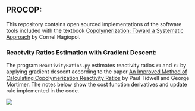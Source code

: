 ## PROCOP: 

This repository contains open sourced implementations of the software tools included with the
textbook [Copolymerization: Toward a Systematic Approach](http://a.co/3805acW) by Cornel Hagiopol.

### Reactvity Ratios Estimation with Gradient Descent:

The program `ReactivityRatios.py` estimates reactivity ratios `r1` and `r2` by applying gradient descent 
according to the paper [An Improved Method of Calculating Copolymerization Reactivity Ratios](https://onlinelibrary.wiley.com/doi/abs/10.1002/pol.1965.100030137)
by Paul Tidwell and George Mortimer. The notes below show the cost function derivatives and update rule implemented
in the code.

![](figures/equations.PNG)
